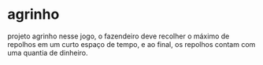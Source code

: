 # agrinho
projeto agrinho
nesse jogo, o fazendeiro deve recolher o máximo de repolhos em um curto espaço de tempo, e ao final, os repolhos contam com uma quantia de dinheiro.
